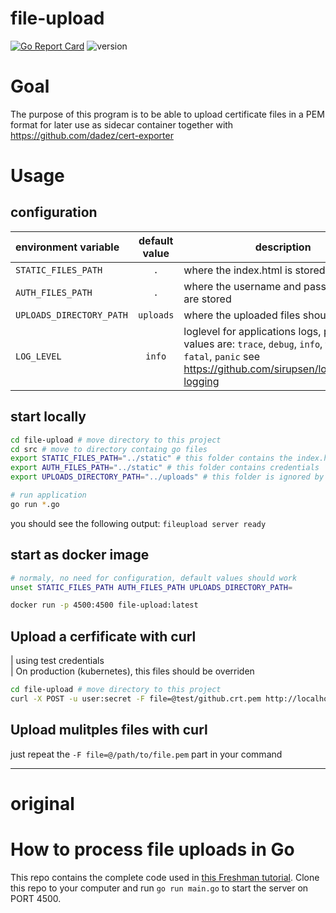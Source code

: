 # file-upload

[![Go Report Card](https://goreportcard.com/badge/github.com/dadez/file-upload)](https://goreportcard.com/report/github.com/dadez/file-upload) ![version](https://img.shields.io/badge/version-0.19-blue.svg?cacheSeconds=2592000)
# Goal

The purpose of this program is to be able to upload certificate files in a PEM format for later use as sidecar container together with https://github.com/dadez/cert-exporter


# Usage

## configuration

| environment variable | default value | description |
|:--- | :---:| ---|
| `STATIC_FILES_PATH` | `.` | where the index.html is stored |
| `AUTH_FILES_PATH` | `.` | where the username and password files are stored |
| `UPLOADS_DIRECTORY_PATH` | `uploads` |  where the uploaded files should be stored |
| `LOG_LEVEL` | `info` | loglevel for applications logs, possible values are: `trace`, `debug`, `info`, `warn`, `error`, `fatal`, `panic` see https://github.com/sirupsen/logrus#level-logging


## start locally

```bash
cd file-upload # move directory to this project
cd src # move to directory containg go files
export STATIC_FILES_PATH="../static" # this folder contains the index.html file
export AUTH_FILES_PATH="../static" # this folder contains credentials
export UPLOADS_DIRECTORY_PATH="../uploads" # this folder is ignored by git

# run application
go run *.go
```

you should see the following output: `fileupload server ready`

## start as docker image

```bash
# normaly, no need for configuration, default values should work
unset STATIC_FILES_PATH AUTH_FILES_PATH UPLOADS_DIRECTORY_PATH=

docker run -p 4500:4500 file-upload:latest
```

## Upload a cerfificate with curl

| using test credentials  
| On production (kubernetes), this files should be overriden

```bash
cd file-upload # move directory to this project
curl -X POST -u user:secret -F file=@test/github.crt.pem http://localhost:4500/upload
```

## Upload mulitples files with curl

just repeat the `-F file=@/path/to/file.pem` part in your command

-----------------------------------------------------------------------------------------
# original

# How to process file uploads in Go

This repo contains the complete code used in [this Freshman
tutorial](https://freshman.tech/file-upload-golang/). Clone this repo to your
computer and run `go run main.go` to start the server on PORT 4500.

